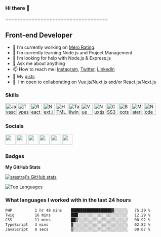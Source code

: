 ### Hi there 👋

===================================

Front-end Developer
------------------------------------

- 🔭 I’m currently working on [Mero Rating](https://www.merorating.com/).
- 🌱 I’m currently learning Node.js and Project Management
- 🤔 I’m looking for help with Node.js & Express.js
- 💬 Ask me about anything
- 📫 How to reach me: [Instagram](https://instagram.com/srestraj),  [Twitter](https://twitter.com/srestraj),  [LinkedIn](https://linkedin.com/in/srestraj)
- 🤖 My [gists](https://gist.github.com/srestraj)
- 🤝  I'm open to collaborating on Vue.js/Nuxt.js and/or React.js/Next.js

### Skills

<p align="left">
<a href="https://developer.mozilla.org/en-US/docs/Web/JavaScript" target="_blank" rel="noreferrer"><img src="https://raw.githubusercontent.com/danielcranney/readme-generator/main/public/icons/skills/javascript-colored.svg" width="36" height="36" alt="Javascript" /></a>
<a href="https://www.typescriptlang.org/" target="_blank" rel="noreferrer"><img src="https://raw.githubusercontent.com/danielcranney/readme-generator/main/public/icons/skills/typescript-colored.svg" width="36" height="36" alt="Typescript" /></a>
<a href="https://react.dev/" target="_blank" rel="noreferrer"><img src="https://raw.githubusercontent.com/danielcranney/readme-generator/main/public/icons/skills/react-colored.svg" width="36" height="36" alt="React" /></a>
<a href="https://nextjs.org/" target="_blank" rel="noreferrer"><img src="https://raw.githubusercontent.com/danielcranney/readme-generator/main/public/icons/skills/nextjs-colored.svg" width="36" height="36" alt="Next.js" /></a>
<a href="https://developer.mozilla.org/en-US/docs/Glossary/HTML5" target="_blank" rel="noreferrer"><img src="https://raw.githubusercontent.com/danielcranney/readme-generator/main/public/icons/skills/html5-colored.svg" width="36" height="36" alt="HTML5" /></a>
<a href="https://tailwindcss.com/" target="_blank" rel="noreferrer"><img src="https://raw.githubusercontent.com/danielcranney/readme-generator/main/public/icons/skills/tailwindcss-colored.svg" width="36" height="36" alt="Tailwinc" /></a>
<a href="https://vuejs.org/" target="_blank" rel="noreferrer"><img src="https://raw.githubusercontent.com/danielcranney/readme-generator/main/public/icons/skills/vuejs-colored.svg" width="36" height="36" alt="Vue" /></a>
<a href="https://nuxtjs.org/" target="_blank" rel="noreferrer"><img src="https://raw.githubusercontent.com/danielcranney/readme-generator/main/public/icons/skills/nuxtjs-colored.svg" width="36" height="36" alt="Nuxtjs" /></a>
<a href="https://www.w3.org/TR/CSS/#css" target="_blank" rel="noreferrer"><img src="https://raw.githubusercontent.com/danielcranney/readme-generator/main/public/icons/skills/css3-colored.svg" width="36" height="36" alt="CSS3" /></a>
<a href="https://getbootstrap.com/" target="_blank" rel="noreferrer"><img src="https://raw.githubusercontent.com/danielcranney/readme-generator/main/public/icons/skills/bootstrap-colored.svg" width="36" height="36" alt="Bootstrap" /></a>
<a href="https://mui.com/" target="_blank" rel="noreferrer"><img src="https://raw.githubusercontent.com/danielcranney/readme-generator/main/public/icons/skills/materialui-colored.svg" width="36" height="36" alt="Material UI" /></a>
<a href="https://nodejs.org/en/" target="_blank" rel="noreferrer"><img src="https://raw.githubusercontent.com/danielcranney/readme-generator/main/public/icons/skills/nodejs-colored.svg" width="36" height="36" alt="NodeJS" /></a>
</p>


### Socials

<p align="left"> <a href="https://www.behance.com/srestraj" target="_blank" rel="noreferrer"><img src="https://raw.githubusercontent.com/danielcranney/readme-generator/main/public/icons/socials/behance.svg" width="32" height="32" /></a> <a href="https://www.dribbble.com/srestraj" target="_blank" rel="noreferrer"><img src="https://raw.githubusercontent.com/danielcranney/readme-generator/main/public/icons/socials/dribbble.svg" width="32" height="32" /></a> <a href="https://www.github.com/srestraj" target="_blank" rel="noreferrer"><img src="https://raw.githubusercontent.com/danielcranney/readme-generator/main/public/icons/socials/github-dark.svg" width="32" height="32" /></a> <a href="http://www.instagram.com/srestraj" target="_blank" rel="noreferrer"><img src="https://raw.githubusercontent.com/danielcranney/readme-generator/main/public/icons/socials/instagram.svg" width="32" height="32" /></a> <a href="https://www.linkedin.com/in/srestraj" target="_blank" rel="noreferrer"><img src="https://raw.githubusercontent.com/danielcranney/readme-generator/main/public/icons/socials/linkedin.svg" width="32" height="32" /></a> <a href="https://www.twitter.com/srestraj" target="_blank" rel="noreferrer"><img src="https://raw.githubusercontent.com/danielcranney/readme-generator/main/public/icons/socials/twitter.svg" width="32" height="32" /></a></p>

### Badges

<b>My GitHub Stats</b>

<a href="http://www.github.com/srestraj"><img src="https://github-readme-stats.vercel.app/api?username=srestraj&show_icons=true&hide=&count_private=true&title_color=0891b2&text_color=ffffff&icon_color=0891b2&bg_color=1c1917&hide_border=true&show_icons=true" alt="srestraj's GitHub stats" /></a>

![Top Languages](https://github-readme-stats.vercel.app/api/top-langs?username=srestraj&layout=compact&text_color=ffffff&icon_color=0891b2&bg_color=1c1917&hide_border=true&show_icons=true)

### What languages I worked with in the last 24 hours
<!--START_SECTION:waka-->

```txt
PHP          1 hr 40 mins    ██████████████████▓░░░░░░   75.29 %
Twig         16 mins         ███░░░░░░░░░░░░░░░░░░░░░░   12.29 %
CSS          11 mins         ██▒░░░░░░░░░░░░░░░░░░░░░░   08.92 %
TypeScript   3 mins          ▓░░░░░░░░░░░░░░░░░░░░░░░░   02.82 %
JavaScript   0 secs          ▒░░░░░░░░░░░░░░░░░░░░░░░░   00.67 %
```

<!--END_SECTION:waka-->

